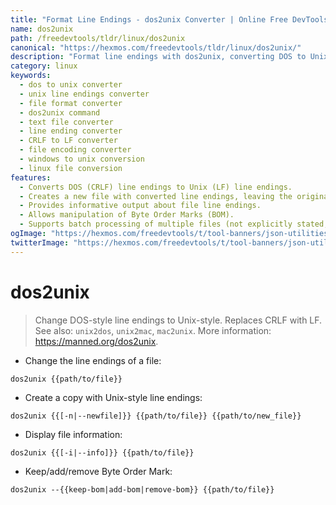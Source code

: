 ```yaml
---
title: "Format Line Endings - dos2unix Converter | Online Free DevTools by Hexmos"
name: dos2unix
path: /freedevtools/tldr/linux/dos2unix
canonical: "https://hexmos.com/freedevtools/tldr/linux/dos2unix/"
description: "Format line endings with dos2unix, converting DOS to Unix style.  Easily manage CRLF and LF characters in your files. Free online tool, no registration required."
category: linux
keywords:
  - dos to unix converter
  - unix line endings converter
  - file format converter
  - dos2unix command
  - text file converter
  - line ending converter
  - CRLF to LF converter
  - file encoding converter
  - windows to unix conversion
  - linux file conversion
features:
  - Converts DOS (CRLF) line endings to Unix (LF) line endings.
  - Creates a new file with converted line endings, leaving the original untouched.
  - Provides informative output about file line endings.
  - Allows manipulation of Byte Order Marks (BOM).
  - Supports batch processing of multiple files (not explicitly stated, but implied).
ogImage: "https://hexmos.com/freedevtools/t/tool-banners/json-utilities-banner.png"
twitterImage: "https://hexmos.com/freedevtools/t/tool-banners/json-utilities-banner.png"
---
```


# dos2unix

> Change DOS-style line endings to Unix-style.
> Replaces CRLF with LF.
> See also: `unix2dos`, `unix2mac`, `mac2unix`.
> More information: <https://manned.org/dos2unix>.

- Change the line endings of a file:

`dos2unix {{path/to/file}}`

- Create a copy with Unix-style line endings:

`dos2unix {{[-n|--newfile]}} {{path/to/file}} {{path/to/new_file}}`

- Display file information:

`dos2unix {{[-i|--info]}} {{path/to/file}}`

- Keep/add/remove Byte Order Mark:

`dos2unix --{{keep-bom|add-bom|remove-bom}} {{path/to/file}}`
